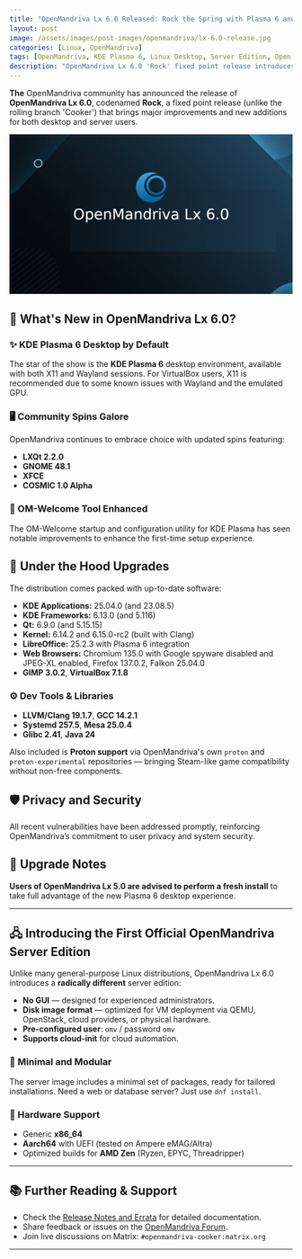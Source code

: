 ```yaml
---
title: "OpenMandriva Lx 6.0 Released: Rock the Spring with Plasma 6 and More"
layout: post
image: /assets/images/post-images/openmandriva/lx-6.0-release.jpg
categories: [Linux, OpenMandriva]
tags: [OpenMandriva, KDE Plasma 6, Linux Desktop, Server Edition, Open Source]
description: "OpenMandriva Lx 6.0 'Rock' fixed point release introduces KDE Plasma 6, community spins, and a brand-new Server edition. Explore what’s new!"
---
```


**The** OpenMandriva community has announced the release of **OpenMandriva Lx 6.0**, codenamed **Rock**, a fixed point release (unlike the rolling branch 'Cooker') that brings major improvements and new additions for both desktop and server users.

![OpenMandriva Lx 6.0 featured image](/assets/images/post-images/openmandriva/lx-6.0-release.jpg)

## 🚀 What's New in OpenMandriva Lx 6.0?

### ✨ KDE Plasma 6 Desktop by Default
The star of the show is the **KDE Plasma 6** desktop environment, available with both X11 and Wayland sessions. For VirtualBox users, X11 is recommended due to some known issues with Wayland and the emulated GPU.

### 🖥️ Community Spins Galore
OpenMandriva continues to embrace choice with updated spins featuring:
- **LXQt 2.2.0**
- **GNOME 48.1**
- **XFCE**
- **COSMIC 1.0 Alpha**

### 🧰 OM-Welcome Tool Enhanced
The OM-Welcome startup and configuration utility for KDE Plasma has seen notable improvements to enhance the first-time setup experience.

## 🧠 Under the Hood Upgrades
The distribution comes packed with up-to-date software:

- **KDE Applications:** 25.04.0 (and 23.08.5)
- **KDE Frameworks:** 6.13.0 (and 5.116)
- **Qt:** 6.9.0 (and 5.15.15)
- **Kernel:** 6.14.2 and 6.15.0-rc2 (built with Clang)
- **LibreOffice:** 25.2.3 with Plasma 6 integration
- **Web Browsers:** Chromium 135.0 with Google spyware disabled and JPEG-XL enabled, Firefox 137.0.2, Falkon 25.04.0
- **GIMP 3.0.2**, **VirtualBox 7.1.8**

### ⚙️ Dev Tools & Libraries
- **LLVM/Clang 19.1.7**, **GCC 14.2.1**
- **Systemd 257.5**, **Mesa 25.0.4**
- **Glibc 2.41**, **Java 24**

Also included is **Proton support** via OpenMandriva's own `proton` and `proton-experimental` repositories — bringing Steam-like game compatibility without non-free components.

## 🛡️ Privacy and Security
All recent vulnerabilities have been addressed promptly, reinforcing OpenMandriva’s commitment to user privacy and system security.

## 🔁 Upgrade Notes
**Users of OpenMandriva Lx 5.0 are advised to perform a fresh install** to take full advantage of the new Plasma 6 desktop experience.

---

## 🖧 Introducing the First Official OpenMandriva Server Edition

Unlike many general-purpose Linux distributions, OpenMandriva Lx 6.0 introduces a **radically different** server edition:

- **No GUI** — designed for experienced administrators.
- **Disk image format** — optimized for VM deployment via QEMU, OpenStack, cloud providers, or physical hardware.
- **Pre-configured user**: `omv` / password `omv`
- **Supports cloud-init** for cloud automation.

### 🧰 Minimal and Modular
The server image includes a minimal set of packages, ready for tailored installations. Need a web or database server? Just use `dnf install`.

### 🔁 Hardware Support
- Generic **x86_64**
- **Aarch64** with UEFI (tested on Ampere eMAG/Altra)
- Optimized builds for **AMD Zen** (Ryzen, EPYC, Threadripper)

---

## 📚 Further Reading & Support

- Check the [Release Notes and Errata](https://wiki.openmandriva.org/) for detailed documentation.
- Share feedback or issues on the [OpenMandriva Forum](https://forum.openmandriva.org/).
- Join live discussions on Matrix: `#openmandriva-cooker:matrix.org`

---
